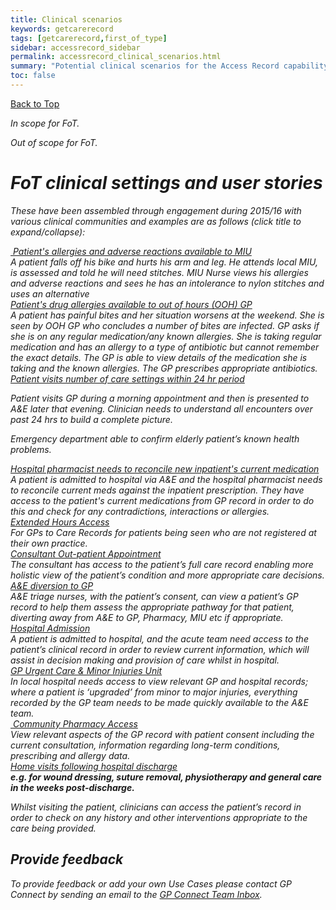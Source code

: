 ```yaml
---
title: Clinical scenarios
keywords: getcarerecord
tags: [getcarerecord,first_of_type]
sidebar: accessrecord_sidebar
permalink: accessrecord_clinical_scenarios.html
summary: "Potential clinical scenarios for the Access Record capability"
toc: false
---
```


<a href="#" class="back-to-top">Back to Top</a>

<i class='fa fa-check'/> In scope for FoT.

<i class='fa fa-road'/> Out of scope for FoT.

# FoT clinical settings and user stories #

These have been assembled through engagement during 2015/16 with various clinical communities and examples are as follows (click title to expand/collapse):

<div class="panel-group" id="accordion">
                    <div class="panel panel-default">
                        <div class="panel-heading">
                                <a class="noCrossRef accordion-toggle" data-toggle="collapse" data-parent="#accordion" href="#collapseOne"><i class='fa fa-check'></i>&nbsp;Patient's allergies and adverse reactions available to MIU</a>
                        </div>
                        <div id="collapseOne" class="panel-collapse collapse noCrossRef">
                            <div class="panel-body">
                                A patient falls off his bike and hurts his arm and leg.  He attends local MIU, is assessed and told he will need stitches.  MIU Nurse views his allergies and adverse reactions and sees he has an intolerance to nylon stitches and uses an alternative
                            </div>
                        </div>
                    </div>
                    <!-- /.panel -->
                    <div class="panel panel-default">
                        <div class="panel-heading">
                                <a class="noCrossRef accordion-toggle" data-toggle="collapse" data-parent="#accordion" href="#collapseTwo">Patient's drug allergies available to out of hours (OOH) GP</a>
                        </div>
                        <div id="collapseTwo" class="panel-collapse collapse noCrossRef">
                            <div class="panel-body">
                                A patient has painful bites and her situation worsens at the weekend.  She is seen by OOH GP who concludes a number of bites are infected.  GP asks if she is on any regular medication/any known allergies.  She is taking regular medication and has an allergy to a type of antibiotic but cannot remember the exact details. The GP is able to view details of the medication she is taking and the known allergies. The GP prescribes appropriate antibiotics.
                            </div>
                        </div>
                    </div>
                    <!-- /.panel -->
                    <div class="panel panel-default">
                        <div class="panel-heading">
                                <a class="noCrossRef accordion-toggle" data-toggle="collapse" data-parent="#accordion" href="#collapseThree">Patient visits number of care settings within 24 hr period</a>
                        </div>
                        <div id="collapseThree" class="panel-collapse collapse noCrossRef">
                            <div class="panel-body">
                                <p>Patient visits GP during a morning appointment and then is presented to A&E later that evening.  Clinician needs to understand all encounters over past 24 hrs to build a complete picture.</p>
<p>Emergency department able to confirm elderly patient’s known health problems.</p>
                            </div>
                        </div>
                    </div>
                    <!-- /.panel -->
                    <div class="panel panel-default">
                        <div class="panel-heading">
                                <a class="noCrossRef accordion-toggle" data-toggle="collapse" data-parent="#accordion" href="#collapseFour">Hospital pharmacist needs to reconcile new inpatient's current medication</a>
                        </div>
                        <div id="collapseFour" class="panel-collapse collapse">
                            <div class="panel-body">
                                A patient is admitted to hospital via A&E and the hospital pharmacist needs to reconcile current meds against the inpatient prescription.  They have access to the patient's current medications from GP record in order to do this and check for any contradictions, interactions or allergies.
                            </div>
                        </div>
                    </div>
                    <!-- /.panel -->
                    <div class="panel panel-default">
                        <div class="panel-heading">
                                <a class="noCrossRef accordion-toggle" data-toggle="collapse" data-parent="#accordion" href="#collapseFive">Extended Hours Access</a>
                        </div>
                        <div id="collapseFive" class="panel-collapse collapse">
                            <div class="panel-body">
                                For GPs to Care Records for patients being seen who are not registered at their own practice.
                            </div>
                        </div>
                    </div>
                    <!-- /.panel -->
                    <div class="panel panel-default">
                        <div class="panel-heading">
                                <a class="noCrossRef accordion-toggle" data-toggle="collapse" data-parent="#accordion" href="#collapseSix">Consultant Out-patient Appointment</a>
                        </div>
                        <div id="collapseSix" class="panel-collapse collapse">
                            <div class="panel-body">
                               The consultant has access to the patient’s full care record enabling more holistic view of the patient’s condition and more appropriate care decisions.
                            </div>
                        </div>
                    </div>
                    <!-- /.panel -->
                    <div class="panel panel-default">
                        <div class="panel-heading">
                                <a class="noCrossRef accordion-toggle" data-toggle="collapse" data-parent="#accordion" href="#collapseSeven">A&E diversion to GP</a>
                        </div>
                        <div id="collapseSeven" class="panel-collapse collapse">
                            <div class="panel-body">
                                A&E triage nurses, with the patient’s consent, can view a patient’s GP record to help them assess the appropriate pathway for that patient, diverting away from A&E to GP, Pharmacy, MIU etc if appropriate.
                            </div>
                        </div>
                    </div>
                    <!-- /.panel -->
                    <div class="panel panel-default">
                        <div class="panel-heading">
                                <a class="noCrossRef accordion-toggle" data-toggle="collapse" data-parent="#accordion" href="#collapseEight">Hospital Admission</a>
                        </div>
                        <div id="collapseEight" class="panel-collapse collapse">
                            <div class="panel-body">
                                A patient is admitted to hospital, and the acute team need access to the patient’s clinical record in order to review current information, which will assist in decision making and provision of care whilst in hospital.
                            </div>
                        </div>
                    </div>
                    <!-- /.panel -->
                    <div class="panel panel-default">
                        <div class="panel-heading">
                                <a class="noCrossRef accordion-toggle" data-toggle="collapse" data-parent="#accordion" href="#collapseNine">GP Urgent Care & Minor Injuries Unit</a>
                        </div>
                        <div id="collapseNine" class="panel-collapse collapse">
                            <div class="panel-body">
                                In local hospital needs access to view relevant GP and hospital records; where a patient is ‘upgraded’ from minor to major injuries, everything recorded by the GP team needs to be made quickly available to the A&E team.
                            </div>
                        </div>
                    </div>
                    <!-- /.panel -->
                    <div class="panel panel-default">
                        <div class="panel-heading">
                                <a class="noCrossRef accordion-toggle" data-toggle="collapse" data-parent="#accordion" href="#collapseTen"><i class='fa fa-road'></i>&nbsp;Community Pharmacy Access</a>
                        </div>
                        <div id="collapseTen" class="panel-collapse collapse">
                            <div class="panel-body">
                                View relevant aspects of the GP record with patient consent including the current consultation, information regarding long-term conditions, prescribing and allergy data.
                            </div>
                        </div>
                    </div>
                    <!-- /.panel -->
                    <div class="panel panel-default">
                        <div class="panel-heading">
                                <a class="noCrossRef accordion-toggle" data-toggle="collapse" data-parent="#accordion" href="#collapseEleven">Home visits following hospital discharge</a>
                        </div>
                        <div id="collapseEleven" class="panel-collapse collapse">
                            <div class="panel-body">
                                <b>e.g. for wound dressing, suture removal, physiotherapy and general care in the weeks post-discharge.</b>
<p>Whilst visiting the patient, clinicians can access the patient’s record in order to check on any history and other interventions appropriate to the care being provided.</p>
                            </div>
                        </div>
                    </div>
                    <!-- /.panel -->					
</div>
<!-- /.panel-group -->

## Provide feedback

To provide feedback or add your own Use Cases please contact GP Connect by sending  an email to the [GP Connect Team Inbox](mailto://gpconnect@nhs.net).
